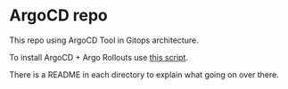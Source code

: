 # ArgoCD repo

This repo using ArgoCD Tool in Gitops architecture.

To install ArgoCD + Argo Rollouts use [this script](https://github.com/ishimto/argocd/blob/main/argo-setup/install.sh).

There is a README in each directory to explain what going on over there.
